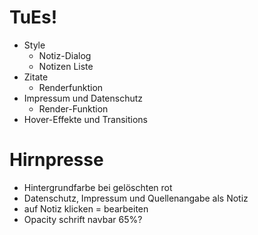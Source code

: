 # TuEs!
- Style
    - Notiz-Dialog
    - Notizen Liste
- Zitate
    - Renderfunktion
- Impressum und Datenschutz
    - Render-Funktion
- Hover-Effekte und Transitions

# Hirnpresse
- Hintergrundfarbe bei gelöschten rot
- Datenschutz, Impressum und Quellenangabe als Notiz
- auf Notiz klicken = bearbeiten
- Opacity schrift navbar 65%?